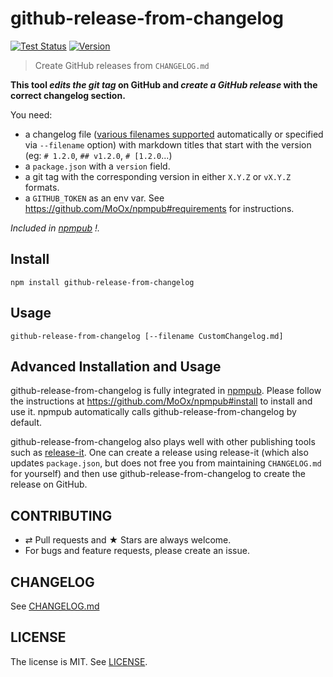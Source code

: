 # github-release-from-changelog

[![Test Status](https://github.com/MoOx/github-release-from-changelog/workflows/Test/badge.svg)](https://github.com/MoOx/github-release-from-changelog/actions)
[![Version](https://img.shields.io/npm/v/github-release-from-changelog.svg?style=flat)](https://www.npmjs.com/package/github-release-from-changelog)

> Create GitHub releases from `CHANGELOG.md`

**This tool _edits the git tag_ on GitHub and _create a GitHub release_ with the correct changelog section.**

You need:

- a changelog file ([various filenames supported](https://github.com/MoOx/github-release-from-changelog/blob/master/github-release-from-changelog.js) automatically or specified via `--filename` option) with markdown titles that start with the version (eg: `# 1.2.0`, `## v1.2.0`, `# [1.2.0`...)
- a `package.json` with a `version` field.
- a git tag with the corresponding version in either `X.Y.Z` or `vX.Y.Z` formats.
- a `GITHUB_TOKEN` as an env var. See <https://github.com/MoOx/npmpub#requirements> for instructions.

_Included in [npmpub](https://github.com/MoOx/npmpub) !._

## Install

```console
npm install github-release-from-changelog
```

## Usage

```console
github-release-from-changelog [--filename CustomChangelog.md]
```

## Advanced Installation and Usage

github-release-from-changelog is fully integrated in [npmpub](https://github.com/MoOx/npmpub).
Please follow the instructions at <https://github.com/MoOx/npmpub#install> to install and use it.
npmpub automatically calls github-release-from-changelog by default.

github-release-from-changelog also plays well with other publishing tools such as [release-it](https://www.npmjs.com/package/release-it).
One can create a release using release-it (which also updates `package.json`, but does not free you from maintaining `CHANGELOG.md` for yourself) and then use github-release-from-changelog to create the release on GitHub.

## CONTRIBUTING

- ⇄ Pull requests and ★ Stars are always welcome.
- For bugs and feature requests, please create an issue.

## CHANGELOG

See [CHANGELOG.md](CHANGELOG.md)

## LICENSE

The license is MIT.
See [LICENSE](LICENSE).
